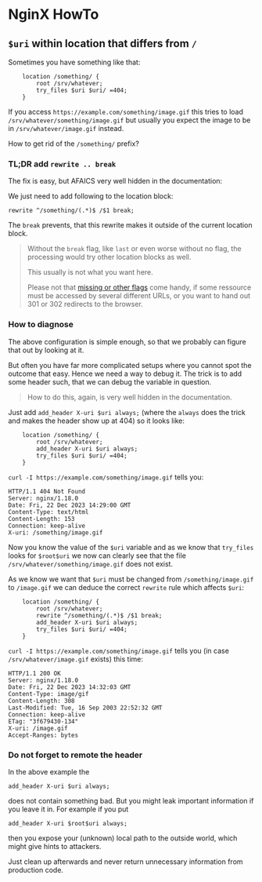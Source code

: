 # NginX HowTo

## `$uri` within location that differs from `/`

Sometimes you have something like that:

```
	location /something/ {
		root /srv/whatever;
		try_files $uri $uri/ =404;
	}
```

If you access `https://example.com/something/image.gif` this tries to load
`/srv/whatever/something/image.gif` but usually you expect the image to be
in `/srv/whatever/image.gif` instead.

How to get rid of the `/something/` prefix?


### TL;DR add `rewrite .. break`

The fix is easy, but AFAICS very well hidden in the documentation:

We just need to add following to the location block:

	rewrite ^/something/(.*)$ /$1 break;

The `break` prevents, that this rewrite makes it outside of the current location block.

> Without the `break` flag, like `last` or even worse without no flag,
> the processing would try other location blocks as well.
>
> This usually is not what you want here.
>
> Please not that [missing or other flags](http://nginx.org/en/docs/http/ngx_http_rewrite_module.html#rewrite)
> come handy, if some ressource must be accessed by several different URLs,
> or you want to hand out 301 or 302 redirects to the browser.


### How to diagnose

The above configuration is simple enough, so that we probably can figure that out by looking at it.

But often you have far more complicated setups where you cannot spot the outcome that easy.
Hence we need a way to debug it.  The trick is to add some header such, that we can debug the variable in question.

> How to do this, again, is very well hidden in the documentation.

Just add `add_header X-uri $uri always;` (where the `always` does the trick and makes the header show up at 404)
so it looks like:

```
	location /something/ {
		root /srv/whatever;
		add_header X-uri $uri always;
		try_files $uri $uri/ =404;
	}
```

`curl -I https://example.com/something/image.gif` tells you:

```
HTTP/1.1 404 Not Found
Server: nginx/1.18.0
Date: Fri, 22 Dec 2023 14:29:00 GMT
Content-Type: text/html
Content-Length: 153
Connection: keep-alive
X-uri: /something/image.gif
```

Now you know the value of the `$uri` variable and as we know that `try_files` looks for `$root$uri`
we now can clearly see that the file `/srv/whatever/something/image.gif` does not exist.

As we know we want that `$uri` must be changed from `/something/image.gif` to `/image.gif`
we can deduce the correct `rewrite` rule which affects `$uri`:

```
	location /something/ {
		root /srv/whatever;
		rewrite ^/something/(.*)$ /$1 break;
		add_header X-uri $uri always;
		try_files $uri $uri/ =404;
	}
```

`curl -I https://example.com/something/image.gif` tells you (in case `/srv/whatever/image.gif` exists) this time:

```
HTTP/1.1 200 OK
Server: nginx/1.18.0
Date: Fri, 22 Dec 2023 14:32:03 GMT
Content-Type: image/gif
Content-Length: 308
Last-Modified: Tue, 16 Sep 2003 22:52:32 GMT
Connection: keep-alive
ETag: "3f679430-134"
X-uri: /image.gif
Accept-Ranges: bytes
```

### Do not forget to remote the header

In the above example the

	add_header X-uri $uri always;

does not contain something bad.  But you might leak important information if you leave it in.
For example if you put

	add_header X-uri $root$uri always;

then you expose your (unknown) local path to the outside world, which might give hints to attackers.

Just clean up afterwards and never return unnecessary information from production code.
